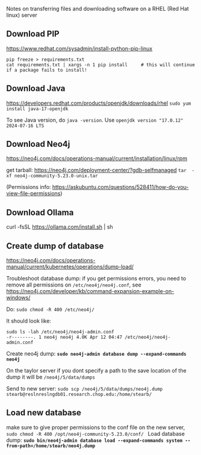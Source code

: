 
Notes on transferring files and downloading software on a RHEL (Red Hat linux) server

## Download PIP
https://www.redhat.com/sysadmin/install-python-pip-linux

```
pip freeze > requirements.txt
cat requirements.txt | xargs -n 1 pip install     # this will continue if a package fails to install!
```


## Download Java
https://developers.redhat.com/products/openjdk/downloads/rhel
`sudo yum install java-17-openjdk`

To see Java version, do `java -version`.
Use `openjdk version "17.0.12" 2024-07-16 LTS`


## Download Neo4j
https://neo4j.com/docs/operations-manual/current/installation/linux/rpm

get tarball: https://neo4j.com/deployment-center/?gdb-selfmanaged
`tar  -xf neo4j-community-5.23.0-unix.tar`

(Permissions info: https://askubuntu.com/questions/528411/how-do-you-view-file-permissions)


## Download Ollama
curl -fsSL https://ollama.com/install.sh | sh


## Create dump of database
https://neo4j.com/docs/operations-manual/current/kubernetes/operations/dump-load/

Troubleshoot database dump:
if you get permissions errors, you need to remove all permissions on `/etc/neo4j/neo4j.conf`, see https://neo4j.com/developer/kb/command-expansion-example-on-windows/

Do: `sudo chmod -R 400 /etc/neo4j/`

It should look like:
```
sudo ls -lah /etc/neo4j/neo4j-admin.conf 
-r--------. 1 neo4j neo4j 4.0K Apr 12 04:47 /etc/neo4j/neo4j-admin.conf
```
Create neo4j dump:
**`sudo neo4j-admin database dump --expand-commands neo4j`**

On the taylor server if you dont specify a path to the save location of the dump it will be `/neo4j/5/data/dumps`

Send to new server:
`sudo scp /neo4j/5/data/dumps/neo4j.dump stearb@reslnreslngdb01.research.chop.edu:/home/stearb/`

## Load new database
make sure to give proper permissions to the conf file on the new server, `sudo chmod -R 400 /opt/neo4j-community-5.23.0/conf/
`
Load database dump:
**`sudo bin/neo4j-admin database load --expand-commands system --from-path=/home/stearb/neo4j.dump`**







